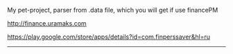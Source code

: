My pet-project, parser from .data file, which you will get if use financePM

http://finance.uramaks.com

https://play.google.com/store/apps/details?id=com.finperssaver&hl=ru

***

